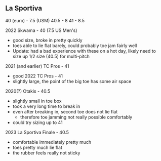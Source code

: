 ## La Sportiva

40 (euro) - 7.5 (USM)
40.5 - 8
41 - 8.5

2022 Skwama - 40 (7.5 US Men's)
- good size, broke in pretty quickly
- toes able to lie flat barely, could probably toe jam fairly well
- Update: had a bad experience with these on a hot day, likely need to size up 1/2 size (40.5) for multi-pitch

2021 (and earlier) TC Pros - 41
- good
2022 TC
Pros - 41
- slightly large, the point of the big toe has some air space

2020(?) Otakis - 40.5 
- slightly small in toe box
- took a very long time to break in
- even after breaking in, second toe does not lie flat
	- therefore toe jamming not really possible comfortably
 - could try sizing up to 41

2023 La Sportiva Finale - 40.5
- comfortable immediately pretty much
- toes pretty much lie flat
- the rubber feels really not sticky
